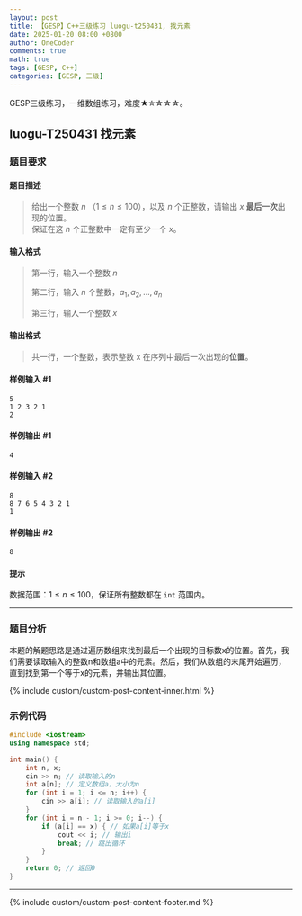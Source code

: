 ```yaml
---
layout: post
title: 【GESP】C++三级练习 luogu-t250431, 找元素
date: 2025-01-20 08:00 +0800
author: OneCoder
comments: true
math: true
tags: [GESP, C++]
categories: [GESP, 三级]
---
```

GESP三级练习，一维数组练习，难度★✮☆☆☆。

<!--more-->

## luogu-T250431 找元素

### 题目要求

#### 题目描述

>给出一个整数 $n$ （$1\le n \le 100$），以及 $n$ 个正整数，请输出 $x$ **最后一次**出现的位置。  
>保证在这 $n$ 个正整数中一定有至少一个 $x$。

#### 输入格式

>第一行，输入一个整数 $n$
>
>第二行，输入 $n$ 个整数，$a_1, a_2,\dots,a_n$
>
>第三行，输入一个整数 $x$

#### 输出格式

>共一行，一个整数，表示整数 x 在序列中最后一次出现的**位置**。

#### 样例输入 #1

```console
5
1 2 3 2 1
2
```

#### 样例输出 #1

```console
4
```

#### 样例输入 #2

```console
8
8 7 6 5 4 3 2 1
1
```

#### 样例输出 #2

```console
8
```

#### 提示

数据范围：$1\le n\le 100$，保证所有整数都在 `int` 范围内。

---

### 题目分析

本题的解题思路是通过遍历数组来找到最后一个出现的目标数x的位置。首先，我们需要读取输入的整数n和数组a中的元素。然后，我们从数组的末尾开始遍历，直到找到第一个等于x的元素，并输出其位置。

{% include custom/custom-post-content-inner.html %}

### 示例代码

```cpp
#include <iostream>
using namespace std;

int main() {
    int n, x;
    cin >> n; // 读取输入的n
    int a[n]; // 定义数组a，大小为n
    for (int i = 1; i <= n; i++) {
        cin >> a[i]; // 读取输入的a[i]
    }
    for (int i = n - 1; i >= 0; i--) {
        if (a[i] == x) { // 如果a[i]等于x
            cout << i; // 输出i
            break; // 跳出循环
        }
    }
    return 0; // 返回0
}
```

---

{% include custom/custom-post-content-footer.md %}
